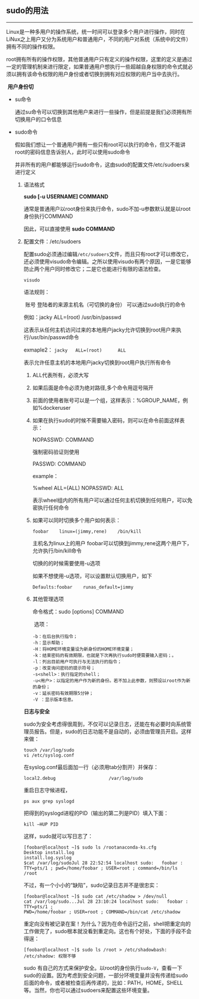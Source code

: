 ## sudo的用法

***

Linux是一种多用户的操作系统，统一时间可以登录多个用户进行操作，同时在LiNux之上用户又分为系统用户和普通用户，不同的用户对系统（系统中的文件）拥有不同的操作权限。

​     root拥有所有的操作权限，其他普通用户只有定义的操作权限，这里的定义是通过一定的管理机制来进行限定，如果普通用户想执行一些超越自身权限的命令式就必须以拥有该命令权限的用户身份或者切换到拥有对应权限的用户当中去执行。

​     **用户身份切**

* su命令

  通过su命令可以切换到其他用户来进行一些操作，但是前提是我们必须拥有所切换用户的口令信息

* sudo命令

  假如我们想让一个普通用户拥有一些只有root可以执行的命令，但又不能讲root的密码信息告诉别人，此时可以使用sudo命令

  并非所有的用户都能够运行sudo命令，这由sudo的配置文件/etc/sudoers来进行定义

  1. 语法格式

     **sudo [-u USERNAME] COMMAND**

     通常是普通用户以root身份来执行命令，sudo不加-u参数默认就是以root身份执行COMMAND

     因此，可以直接使用 **sudo COMMAND**

  2. 配置文件：/etc/sudoers

     配置sudo必须通过编辑`/etc/sudoers`文件，而且只有root才可以修改它，还必须使用visudo命令编辑。之所以使用visudo有两个原因，一是它能够防止两个用户同时修改它；二是它也能进行有限的语法检查。

     `visudo`

     语法规则：

     ​		账号	登陆者的来源主机名（可切换的身份）  可以通过sudo执行的命令

     例如：jacky		ALL=(root)			/usr/bin/passwd

     这表示从任何主机访问过来的本地用户jacky允许切换到root用户来执行/usr/bin/passwd命令

      exmaple2： `jacky   ALL=(root)      ALL`

     表示允许任意主机的本地用户jacky切换到root用户执行所有命令

     1. ALL代表所有，必须大写

     2. 如果后面是命令必须为绝对路径,多个命令用逗号隔开

     3. 前面的使用者账号可以是一个组，这样表示：%GROUP_NAME，例如%dockeruser

     4. 如果在执行sudo的时候不需要输入密码，则可以在命令前面这样表示：

        NOPASSWD: COMMAND 

        强制密码验证则使用

        PASSWD: COMMAND

        example：

        %wheel  ALL=(ALL)  NOPASSWD: ALL

        表示wheel组内的所有用户可以通过任何主机切换到任何用户，可以免密执行任何命令

     5. 如果可以同时切换多个用户如何表示：

        `foobar    linux=(jimmy,rene)    /bin/kill`

        主机名为linux上的用户 foobar可以切换到jimmy,rene这两个用户下，允许执行/bin/kill命令

        切换的的时候需要使用-u选项

        如果不想使用-u选项，可以设置默认切换用户，如下

        `Defaults:foobar    runas_default=jimmy`

     6. 其他管理选项

        

        命令格式：sudo [options] COMMAND

         选项：

        ```
        -b：在后台执行指令；
        -h：显示帮助；
        -H：将HOME环境变量设为新身份的HOME环境变量；
        -k：结束密码的有效期限，也就是下次再执行sudo时便需要输入密码；。
        -l：列出目前用户可执行与无法执行的指令；
        -p：改变询问密码的提示符号；
        -s<shell>：执行指定的shell；
        -u<用户>：以指定的用户作为新的身份。若不加上此参数，则预设以root作为新的身份；
        -v：延长密码有效期限5分钟；
        -V ：显示版本信息。
        ```

     **日志与安全**

     sudo为安全考虑得很周到，不仅可以记录日志，还能在有必要时向系统管理员报告。但是，sudo的日志功能不是自动的，必须由管理员开启。这样来做：

     ```
     touch /var/log/sudo
     vi /etc/syslog.conf
     ```

     在syslog.conf最后面加一行（必须用tab分割开）并保存：

     ```
     local2.debug                    /var/log/sudo
     ```

     重启日志守候进程，

     ```
     ps aux grep syslogd
     ```

     把得到的syslogd进程的PID（输出的第二列是PID）填入下面：

     ```
     kill –HUP PID
     ```

     这样，sudo就可以写日志了：

     ```
     [foobar@localhost ~]$ sudo ls /rootanaconda-ks.cfg
     Desktop install.log
     install.log.syslog
     $cat /var/log/sudoJul 28 22:52:54 localhost sudo:   foobar :
     TTY=pts/1 ; pwd=/home/foobar ; USER=root ; command=/bin/ls /root
     ```

     不过，有一个小小的“缺陷”，sudo记录日志并不是很忠实：

     ```
     [foobar@localhost ~]$ sudo cat /etc/shadow > /dev/null
     cat /var/log/sudo...Jul 28 23:10:24 localhost sudo:   foobar : TTY=pts/1 ;
     PWD=/home/foobar ; USER=root ; COMMAND=/bin/cat /etc/shadow
     ```

     重定向没有被记录在案！为什么？因为在命令运行之前，shell把重定向的工作做完了，sudo根本就没看到重定向。这也有个好处，下面的手段不会得逞：

     ```
     [foobar@localhost ~]$ sudo ls /root > /etc/shadowbash: /etc/shadow: 权限不够
     ```

     sudo 有自己的方式来保护安全。以root的身份执行`sudo-V`，查看一下sudo的设置。因为考虑到安全问题，一部分环境变量并没有传递给sudo后面的命令，或者被检查后再传递的，比如：PATH，HOME，SHELL等。当然，你也可以通过sudoers来配置这些环境变量。



  

​    



